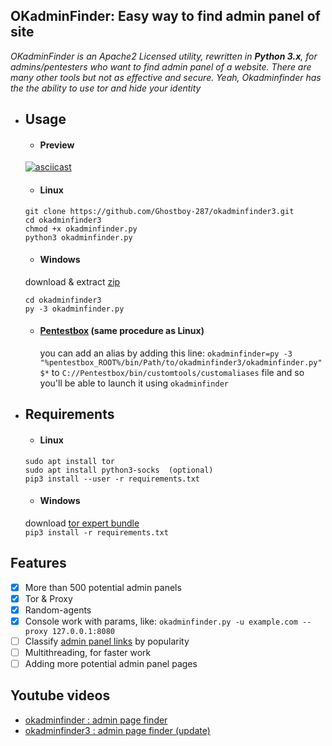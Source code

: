 ## OKadminFinder: Easy way to find admin panel of site

*OKadminFinder is an Apache2 Licensed utility, rewritten in **Python 3.x**, for admins/pentesters who want to find admin panel of a website. There are many other tools but not as effective and secure. Yeah, Okadminfinder has the the ability to use tor and hide your identity*

* ## Usage
    * #### Preview
    [![asciicast](https://asciinema.org/a/209959.png)](https://asciinema.org/a/209959)
    
    * #### Linux
    ```
    git clone https://github.com/Ghostboy-287/okadminfinder3.git
    cd okadminfinder3
    chmod +x okadminfinder.py
    python3 okadminfinder.py
    ```
    
    * #### Windows
    download & extract [zip](https://github.com/Ghostboy-287/okadminfinder3/archive/master.zip)  
    ```
    cd okadminfinder3
    py -3 okadminfinder.py
    ```
    
    * #### [Pentestbox](https://pentestbox.com) (same procedure as Linux)  
        you can add an alias by adding this line: `okadminfinder=py -3 "%pentestbox_ROOT%/bin/Path/to/okadminfinder3/okadminfinder.py" $*` to `C://Pentestbox/bin/customtools/customaliases` file and so you'll be able to launch it using      `okadminfinder`
    
    
* ## Requirements
    * #### Linux
    ```
    sudo apt install tor
    sudo apt install python3-socks  (optional)
    pip3 install --user -r requirements.txt
    ```
    
    * #### Windows
    download [tor expert bundle](https://www.torproject.org/dist/torbrowser/7.5.5/tor-win32-0.3.2.10.zip)  
    `pip3 install -r requirements.txt`
    
## Features
- [x] More than 500 potential admin panels 
- [x] Tor & Proxy
- [x] Random-agents
- [x] Console work with params, like: `okadminfinder.py -u example.com --proxy 127.0.0.1:8080`
- [ ] Classify [admin panel links](https://github.com/Ghostboy-287/okadminfinder3/blob/master/LinkFile/adminpanellinks.txt) by popularity
- [ ] Multithreading, for faster work
- [ ] Adding more potential admin panel pages
    
## Youtube videos
- [okadminfinder : admin page finder](https://youtu.be/DluCL4aA9UU/)
- [okadminfinder3 : admin page finder (update)](https://youtu.be/iJg4NJT5qkY/)
